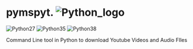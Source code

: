 # pymspyt.     ![Python_logo](https://www.python.org/static/community_logos/python-powered-w-100x40.png)

![Python27](https://img.shields.io/badge/python-2.7-blue.svg)  ![Python35](https://img.shields.io/badge/python-3.5-blue.svg) ![Python38](https://img.shields.io/badge/python-3.8-blue.svg)




Command Line tool in Python to download Youtube Videos and Audio FIles 
